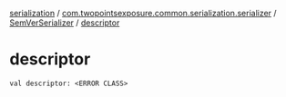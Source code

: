 [serialization](../../index.md) / [com.twopointsexposure.common.serialization.serializer](../index.md) / [SemVerSerializer](index.md) / [descriptor](./descriptor.md)

# descriptor

`val descriptor: <ERROR CLASS>`